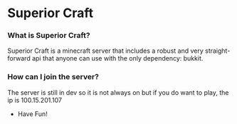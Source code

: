 # Superior Craft

### What is Superior Craft?
Superior Craft is a minecraft server that includes a robust and very straight-forward api that anyone can use with the only dependency: bukkit.

### How can I join the server?
The server is still in dev so it is not always on but if you do want to play, the ip is 100.15.201.107


- Have Fun!